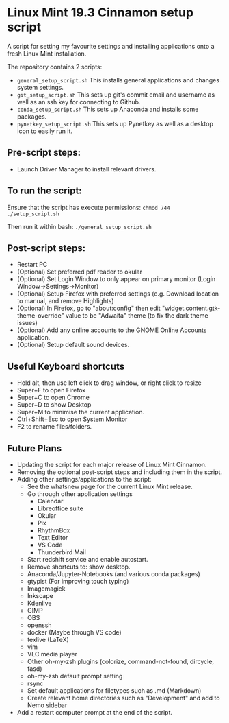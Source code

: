 # Linux Mint 19.3 Cinnamon setup script

A script for setting my favourite settings and installing applications onto a fresh Linux Mint installation.

The repository contains 2 scripts:
+ `general_setup_script.sh`
This installs general applications and changes system settings.
+ `git_setup_script.sh`
This sets up git's commit email and username as well as an ssh key for connecting to Github.
+ `conda_setup_script.sh`
This sets up Anaconda and installs some packages.
+ `pynetkey_setup_script.sh`
This sets up Pynetkey as well as a desktop icon to easily run it.

## Pre-script steps:
+ Launch Driver Manager to install relevant drivers.

## To run the script:
Ensure that the script has execute permissions:
`chmod 744 ./setup_script.sh`

Then run it within bash: `./general_setup_script.sh`

## Post-script steps:
+ Restart PC
+ (Optional) Set preferred pdf reader to okular
+ (Optional) Set Login Window to only appear on primary monitor (Login Window->Settings->Monitor)
+ (Optional) Setup Firefox with preferred settings (e.g. Download location to manual, and remove Highlights)
+ (Optional) In Firefox, go to "about:config" then edit "widget.content.gtk-theme-override" value to be "Adwaita" theme (to fix the dark theme issues)
+ (Optional) Add any online accounts to the GNOME Online Accounts application.
+ (Optional) Setup default sound devices.

## Useful Keyboard shortcuts
+ Hold alt, then use left click to drag window, or right click to resize
+ Super+F to open Firefox
+ Super+C to open Chrome
+ Super+D to show Desktop
+ Super+M to minimise the current application.
+ Ctrl+Shift+Esc to open System Monitor
+ F2 to rename files/folders.

## Future Plans
+ Updating the script for each major release of Linux Mint Cinnamon.
+ Removing the optional post-script steps and including them in the script.
+ Adding other settings/applications to the script:
    + See the whatsnew page for the current Linux Mint release.
    + Go through other application settings
        + Calendar
        + Libreoffice suite
        + Okular
        + Pix
        + RhythmBox
        + Text Editor
        + VS Code
        + Thunderbird Mail
    + Start redshift service and enable autostart.
    + Remove shortcuts to: show desktop.
    + Anaconda/Jupyter-Notebooks (and various conda packages)
    + gtypist (For improving touch typing)
    + Imagemagick
    + Inkscape
    + Kdenlive
    + GIMP
    + OBS
    + openssh
    + docker (Maybe through VS code)
    + texlive (LaTeX)
    + vim
    + VLC media player
    + Other oh-my-zsh plugins (colorize, command-not-found, dircycle, fasd)
    + oh-my-zsh default prompt setting
    + rsync
    + Set default applications for filetypes such as .md (Markdown)
    + Create relevant home directories such as "Development" and add to Nemo sidebar
+ Add a restart computer prompt at the end of the script.
